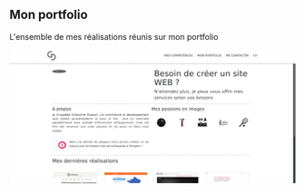 ## Mon portfolio 
L'ensemble de mes réalisations réunis sur mon portfolio 
 
![portfolio](portfolio.png)  
